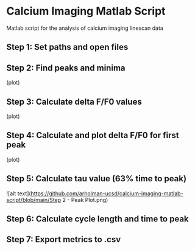 # Calcium Imaging Matlab Script
Matlab script for the analysis of calcium imaging linescan data

## Step 1: Set paths and open files
## Step 2: Find peaks and minima
(plot)
## Step 3: Calculate delta F/F0 values
(plot)
## Step 4: Calculate and plot delta F/F0 for first peak
(plot)
## Step 5: Calculate tau value (63% time to peak) 
![alt text](https://github.com/arholman-ucsd/calcium-imaging-matlab-script/blob/main/Step 2 - Peak Plot.png)
## Step 6: Calculate cycle length and time to peak
## Step 7: Export metrics to .csv





